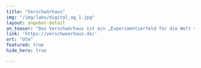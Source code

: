 ```yaml
---
title: "Verschwörhaus"
img: "/img/labs/digital_ag_1.jpg"
layout: angebot-detail
an_teaser: "Das Verschwörhaus ist ein „Experimentierfeld für die Welt von morgen“, mit 3D-Druckern, offenen Werkstätten, Vortragsräumen und vor allem jeder Menge Inhalte."
link: 'https://verschwoerhaus.de/'
ort: "Ulm"
featured: true
hide_hero: true

---
```

